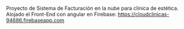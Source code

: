 Proyecto de Sistema de Facturación en la nube para clinica de estética.
Alojado el Front-End con angular en Firebase: https://cloudclinicas-94686.firebaseapp.com
